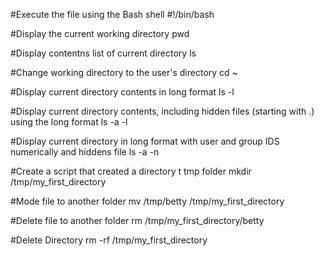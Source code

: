 #Execute the file using the Bash shell
#!/bin/bash

#Display the current working directory
pwd

#Display contentns list of current directory
ls

#Change working directory to the user's directory
cd ~

#Display current directory contents in long format
ls -l

#Display current directory contents, including hidden files (starting with .) using the long format
ls -a -l

#Display current directory in long format with user and group IDS numerically and hiddens file
ls -a -n

#Create a script that created a directory t tmp folder
mkdir /tmp/my_first_directory

#Mode file to another folder
mv /tmp/betty /tmp/my_first_directory

#Delete file to another folder
rm /tmp/my_first_directory/betty

#Delete Directory
rm -rf /tmp/my_first_directory
